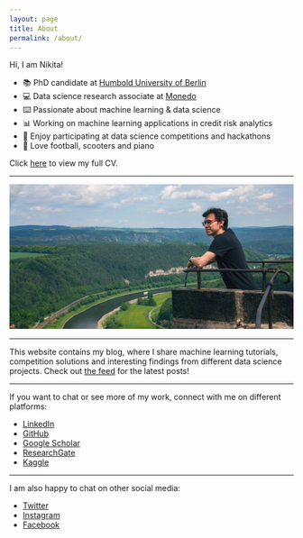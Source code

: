 ```yaml
---
layout: page
title: About
permalink: /about/
---
```


Hi, I am Nikita!

- 📚 PhD candidate at [Humbold University of Berlin](https://www.wiwi.hu-berlin.de/en)
- 💻 Data science research associate at [Monedo](https://www.monedo.com) 
- ⌨️ Passionate about machine learning & data science
- 📊 Working on machine learning applications in credit risk analytics
- 🏅 Enjoy participating at data science competitions and hackathons
- 🧩 Love football, scooters and piano

Click [here](https://kozodoi.me/cv.pdf) to view my full CV.

---

![photo](../images/photo.jpg)

---

This website contains my blog, where I share machine learning tutorials, competition solutions and interesting findings from different data science projects. Check out [the feed](https://kozodoi.me) for the latest posts!

---

If you want to chat or see more of my work, connect with me on different platforms:

<ul>
  <li><a href="https://www.linkedin.com/in/kozodoi">LinkedIn</a></li>
  <li><a href="https://github.com/kozodoi">GitHub</a></li>
  <li><a href="https://scholar.google.com/citations?user=58tMuD0AAAAJ&amp;hl=en">Google Scholar</a></li>
  <li><a href="https://www.researchgate.net/profile/Nikita_Kozodoi">ResearchGate</a></li>
  <li><a href="https://www.kaggle.com/kozodoi">Kaggle</a></li>
</ul>

---

I am also happy to chat on other social media:

<ul>
  <li><a href="https://twitter.com/n_kozodoi">Twitter</a></li>
  <li><a href="https://www.instagram.com/n_kozodoi/">Instagram</a></li>
  <li><a href="https://www.facebook.com/n.kozodoi/">Facebook</a></li>
</ul>
